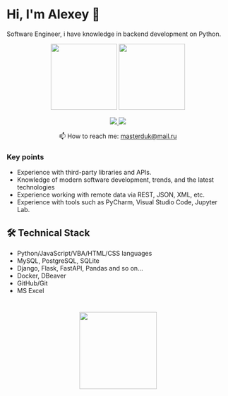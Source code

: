 # Hi, I'm Alexey 👋
Software Engineer, i have knowledge in backend development on Python.

<p align='center'>
   <a href="https://github-readme-stats.vercel.app/api?username=Masterduk&show_icons=true&theme=radical&count_private=true"><img
           height=150
           src="https://github-readme-stats.vercel.app/api?username=Masterduk&show_icons=true&theme=radical&count_private=true"/></a>
   <a href="https://github.com/Masterduk/github-readme-stats"><img height=150
                                                                  src="https://github-readme-stats.vercel.app/api/top-langs/?username=Masterduk&theme=radical&layout=compact"/></a>
</p>

<p align='center'>
   <a href="https://www.linkedin.com/in/alexey-gerasimov-a18178114/">
       <img src="https://img.shields.io/badge/linkedin-%230077B5.svg?&style=for-the-badge&logo=linkedin&logoColor=white"/>
   </a>
   <a href="https://t.me/masterduk">
       <img src="https://img.shields.io/badge/Telegram-blue?style=for-the-badge&logo=Telegram"/>
   </a>

<p align='center'>
   📫 How to reach me: <a href='mailto:masterduk@mail.ru'>masterduk@mail.ru</a>
</p>

### Key points
*   Experience with third-party libraries and APIs.
*   Knowledge of modern software development, trends, and the latest technologies
*   Experience working with remote data via REST, JSON, XML, etc.
*   Experience with tools such as PyCharm, Visual Studio Code, Jupyter Lab.

## 🛠 Technical Stack
*   Python/JavaScript/VBA/HTML/CSS languages
*   MySQL, PostgreSQL, SQLite
*   Django, Flask, FastAPI, Pandas and so on...
*   Docker, DBeaver
*   GitHub/Git
*   MS Excel

<div align="center" style="margin: 40px 0">
   <a href="https://github.com/Masterduk/github-profile-views-counter">
       <img width="175px" src="https://komarev.com/ghpvc/?username=Masterduk&color=DE002D">
   </a>
</div>
